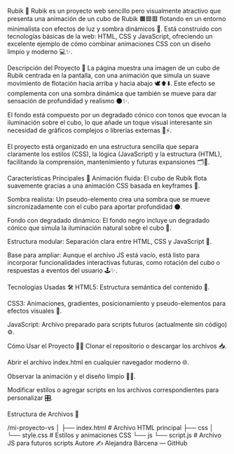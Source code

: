 Rubik 🧩
Rubik es un proyecto web sencillo pero visualmente atractivo que presenta una animación de un cubo de Rubik 🟧🟦🟥 flotando en un entorno minimalista con efectos de luz y sombra dinámicos 🌟. Está construido con tecnologías básicas de la web: HTML, CSS y JavaScript, ofreciendo un excelente ejemplo de cómo combinar animaciones CSS con un diseño limpio y moderno 💻✨.

Descripción del Proyecto 📜
La página muestra una imagen de un cubo de Rubik centrada en la pantalla, con una animación que simula un suave movimiento de flotación hacia arriba y hacia abajo 🕊️⬆️⬇️. Este efecto se complementa con una sombra dinámica que también se mueve para dar sensación de profundidad y realismo 🌑✨.

El fondo está compuesto por un degradado cónico con tonos que evocan la iluminación sobre el cubo, lo que añade un toque visual interesante sin necesidad de gráficos complejos o librerías externas 🎨⚡.

El proyecto está organizado en una estructura sencilla que separa claramente los estilos (CSS), la lógica (JavaScript) y la estructura (HTML), facilitando la comprensión, mantenimiento y futuras expansiones 🗂️🔧.

Características Principales 🚀
Animación fluida: El cubo de Rubik flota suavemente gracias a una animación CSS basada en keyframes 🕺.

Sombra realista: Un pseudo-elemento crea una sombra que se mueve sincronizadamente con el cubo para aportar profundidad 🌑.

Fondo con degradado dinámico: El fondo negro incluye un degradado cónico que simula la iluminación natural sobre el cubo 🌈.

Estructura modular: Separación clara entre HTML, CSS y JavaScript 🧱.

Base para ampliar: Aunque el archivo JS está vacío, está listo para incorporar funcionalidades interactivas futuras, como rotación del cubo o respuestas a eventos del usuario 🕹️✨.

Tecnologías Usadas 🛠️
HTML5: Estructura semántica del contenido 📄.

CSS3: Animaciones, gradientes, posicionamiento y pseudo-elementos para efectos visuales 🎨.

JavaScript: Archivo preparado para scripts futuros (actualmente sin código) ⚙️.

Cómo Usar el Proyecto 🏃‍♀️
Clonar el repositorio o descargar los archivos 📥.

Abrir el archivo index.html en cualquier navegador moderno 🌐.

Observar la animación y el diseño limpio 👀✨.

Modificar estilos o agregar scripts en los archivos correspondientes para personalizar 🎛️.

Estructura de Archivos 📁

/mi-proyecto-vs
│
├── index.html       # Archivo HTML principal
├── css
│   └── style.css    # Estilos y animaciones CSS
└── js
    └── script.js    # Archivo JS para futuros scripts
Autore ✍️
Alejandra Bárcena — GitHub


